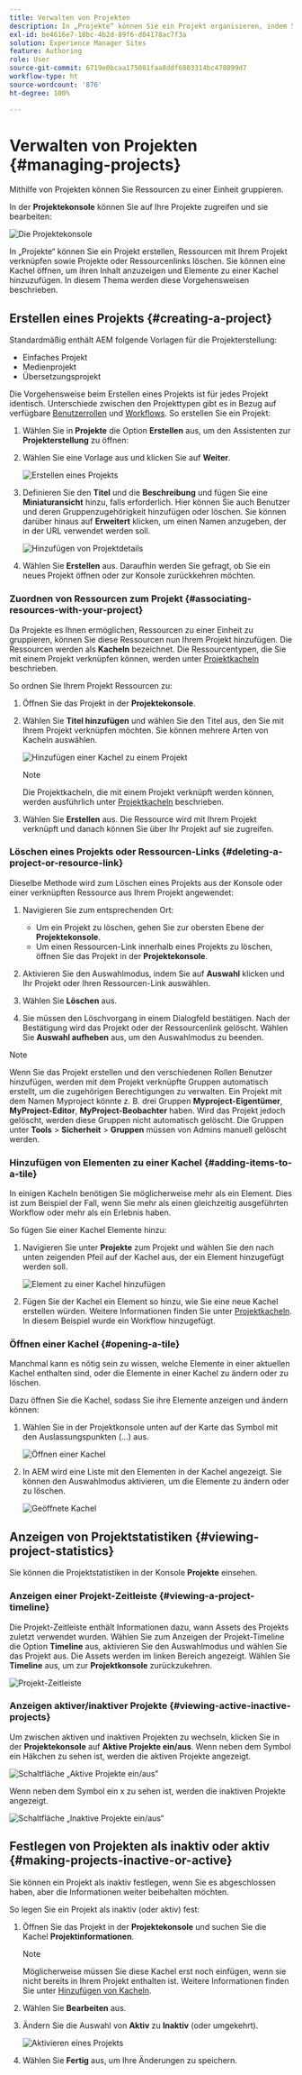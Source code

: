 ```yaml
---
title: Verwalten von Projekten
description: In „Projekte“ können Sie ein Projekt organisieren, indem Sie Ressourcen zu einer Einheit zusammenfassen. Der Zugriff und die Verwaltung erfolgen über die Projektekonsole.
exl-id: be4616e7-18bc-4b2d-89f6-d04178ac7f3a
solution: Experience Manager Sites
feature: Authoring
role: User
source-git-commit: 6719e0bcaa175081faa8ddf6803314bc478099d7
workflow-type: ht
source-wordcount: '876'
ht-degree: 100%

---
```


# Verwalten von Projekten {#managing-projects}

Mithilfe von Projekten können Sie Ressourcen zu einer Einheit gruppieren.

In der **Projektekonsole** können Sie auf Ihre Projekte zugreifen und sie bearbeiten:

![Die Projektekonsole](/help/sites-cloud/authoring/assets/projects-console.png)

In „Projekte“ können Sie ein Projekt erstellen, Ressourcen mit Ihrem Projekt verknüpfen sowie Projekte oder Ressourcenlinks löschen. Sie können eine Kachel öffnen, um ihren Inhalt anzuzeigen und Elemente zu einer Kachel hinzuzufügen. In diesem Thema werden diese Vorgehensweisen beschrieben.

## Erstellen eines Projekts {#creating-a-project}

Standardmäßig enthält AEM folgende Vorlagen für die Projekterstellung:

* Einfaches Projekt
* Medienprojekt
* Übersetzungsprojekt

<!-- Hiding product photoshoot via cqdoc-18072 as it is not available in Skyline.
* Product Photo Shoot Project 
-->

Die Vorgehensweise beim Erstellen eines Projekts ist für jedes Projekt identisch. Unterschiede zwischen den Projekttypen gibt es in Bezug auf verfügbare [Benutzerrollen](/help/sites-cloud/authoring/projects/overview.md) und [Workflows](/help/sites-cloud/authoring/projects/workflows.md).  So erstellen Sie ein Projekt:

1. Wählen Sie in **Projekte** die Option **Erstellen** aus, um den Assistenten zur **Projekterstellung** zu öffnen:
1. Wählen Sie eine Vorlage aus und klicken Sie auf **Weiter**.

   ![Erstellen eines Projekts](/help/sites-cloud/authoring/assets/projects-create.png)

1. Definieren Sie den **Titel** und die **Beschreibung** und fügen Sie eine **Miniaturansicht** hinzu, falls erforderlich. Hier können Sie auch Benutzer und deren Gruppenzugehörigkeit hinzufügen oder löschen. Sie können darüber hinaus auf **Erweitert** klicken, um einen Namen anzugeben, der in der URL verwendet werden soll.

   ![Hinzufügen von Projektdetails](/help/sites-cloud/authoring/assets/projects-add-team.png)

1. Wählen Sie **Erstellen** aus. Daraufhin werden Sie gefragt, ob Sie ein neues Projekt öffnen oder zur Konsole zurückkehren möchten.

### Zuordnen von Ressourcen zum Projekt {#associating-resources-with-your-project}

Da Projekte es Ihnen ermöglichen, Ressourcen zu einer Einheit zu gruppieren, können Sie diese Ressourcen nun Ihrem Projekt hinzufügen. Die Ressourcen werden als **Kacheln** bezeichnet. Die Ressourcentypen, die Sie mit einem Projekt verknüpfen können, werden unter [Projektkacheln](/help/sites-cloud/authoring/projects/overview.md#project-tiles) beschrieben.

So ordnen Sie Ihrem Projekt Ressourcen zu:

1. Öffnen Sie das Projekt in der **Projektekonsole**.
1. Wählen Sie **Titel hinzufügen** und wählen Sie den Titel aus, den Sie mit Ihrem Projekt verknüpfen möchten. Sie können mehrere Arten von Kacheln auswählen.

   ![Hinzufügen einer Kachel zu einem Projekt](/help/sites-cloud/authoring/assets/projects-add-tile.png)

   >[!NOTE]
   >
   >Die Projektkacheln, die mit einem Projekt verknüpft werden können, werden ausführlich unter [Projektkacheln](/help/sites-cloud/authoring/projects/overview.md#project-tiles) beschrieben.

1. Wählen Sie **Erstellen** aus. Die Ressource wird mit Ihrem Projekt verknüpft und danach können Sie über Ihr Projekt auf sie zugreifen.

### Löschen eines Projekts oder Ressourcen-Links {#deleting-a-project-or-resource-link}

Dieselbe Methode wird zum Löschen eines Projekts aus der Konsole oder einer verknüpften Ressource aus Ihrem Projekt angewendet:

1. Navigieren Sie zum entsprechenden Ort:

   * Um ein Projekt zu löschen, gehen Sie zur obersten Ebene der **Projektekonsole**.
   * Um einen Ressourcen-Link innerhalb eines Projekts zu löschen, öffnen Sie das Projekt in der **Projektekonsole**.

1. Aktivieren Sie den Auswahlmodus, indem Sie auf **Auswahl** klicken und Ihr Projekt oder Ihren Ressourcen-Link auswählen.
1. Wählen Sie **Löschen** aus.

1. Sie müssen den Löschvorgang in einem Dialogfeld bestätigen. Nach der Bestätigung wird das Projekt oder der Ressourcenlink gelöscht. Wählen Sie **Auswahl aufheben** aus, um den Auswahlmodus zu beenden.

>[!NOTE]
>
>Wenn Sie das Projekt erstellen und den verschiedenen Rollen Benutzer hinzufügen, werden mit dem Projekt verknüpfte Gruppen automatisch erstellt, um die zugehörigen Berechtigungen zu verwalten. Ein Projekt mit dem Namen Myproject könnte z. B. drei Gruppen **Myproject-Eigentümer**, **MyProject-Editor**, **MyProject-Beobachter** haben. Wird das Projekt jedoch gelöscht, werden diese Gruppen nicht automatisch gelöscht. Die Gruppen unter **Tools** > **Sicherheit** > **Gruppen** müssen von Admins manuell gelöscht werden.

### Hinzufügen von Elementen zu einer Kachel {#adding-items-to-a-tile}

In einigen Kacheln benötigen Sie möglicherweise mehr als ein Element. Dies ist zum Beispiel der Fall, wenn Sie mehr als einen gleichzeitig ausgeführten Workflow oder mehr als ein Erlebnis haben.

So fügen Sie einer Kachel Elemente hinzu:

1. Navigieren Sie unter **Projekte** zum Projekt und wählen Sie den nach unten zeigenden Pfeil auf der Kachel aus, der ein Element hinzugefügt werden soll.

   ![Element zu einer Kachel hinzufügen](/help/sites-cloud/authoring/assets/project-workflows.png)

1. Fügen Sie der Kachel ein Element so hinzu, wie Sie eine neue Kachel erstellen würden. Weitere Informationen finden Sie unter [Projektkacheln](/help/sites-cloud/authoring/projects/overview.md#project-tiles). In diesem Beispiel wurde ein Workflow hinzugefügt.

### Öffnen einer Kachel {#opening-a-tile}

Manchmal kann es nötig sein zu wissen, welche Elemente in einer aktuellen Kachel enthalten sind, oder die Elemente in einer Kachel zu ändern oder zu löschen.

Dazu öffnen Sie die Kachel, sodass Sie ihre Elemente anzeigen und ändern können:

1. Wählen Sie in der Projektkonsole unten auf der Karte das Symbol mit den Auslassungspunkten (…) aus.

   ![Öffnen einer Kachel](/help/sites-cloud/authoring/assets/project-links.png)

1. In AEM wird eine Liste mit den Elementen in der Kachel angezeigt. Sie können den Auswahlmodus aktivieren, um die Elemente zu ändern oder zu löschen.

   ![Geöffnete Kachel](/help/sites-cloud/authoring/assets/projects-add-link.png)

## Anzeigen von Projektstatistiken {#viewing-project-statistics}

Sie können die Projektstatistiken in der Konsole **Projekte** einsehen.

### Anzeigen einer Projekt-Zeitleiste {#viewing-a-project-timeline}

Die Projekt-Zeitleiste enthält Informationen dazu, wann Assets des Projekts zuletzt verwendet wurden. Wählen Sie zum Anzeigen der Projekt-Timeline die Option **Timeline** aus, aktivieren Sie den Auswahlmodus und wählen Sie das Projekt aus. Die Assets werden im linken Bereich angezeigt. Wählen Sie **Timeline** aus, um zur **Projektkonsole** zurückzukehren.

![Projekt-Zeitleiste](/help/sites-cloud/authoring/assets/projects-timeline.png)

### Anzeigen aktiver/inaktiver Projekte {#viewing-active-inactive-projects}

Um zwischen aktiven und inaktiven Projekten zu wechseln, klicken Sie in der **Projektekonsole** auf **Aktive Projekte ein/aus**. Wenn neben dem Symbol ein Häkchen zu sehen ist, werden die aktiven Projekte angezeigt.

![Schaltfläche „Aktive Projekte ein/aus“](/help/sites-cloud/authoring/assets/projects-active.png)

Wenn neben dem Symbol ein x zu sehen ist, werden die inaktiven Projekte angezeigt.

![Schaltfläche „Inaktive Projekte ein/aus“](/help/sites-cloud/authoring/assets/projects-inactive.png)

## Festlegen von Projekten als inaktiv oder aktiv {#making-projects-inactive-or-active}

Sie können ein Projekt als inaktiv festlegen, wenn Sie es abgeschlossen haben, aber die Informationen weiter beibehalten möchten.

So legen Sie ein Projekt als inaktiv (oder aktiv) fest:

1. Öffnen Sie das Projekt in der **Projektekonsole** und suchen Sie die Kachel **Projektinformationen**.

   >[!NOTE]
   >
   >Möglicherweise müssen Sie diese Kachel erst noch einfügen, wenn sie nicht bereits in Ihrem Projekt enthalten ist. Weitere Informationen finden Sie unter [Hinzufügen von Kacheln](#adding-items-to-a-tile).

1. Wählen Sie **Bearbeiten** aus.
1. Ändern Sie die Auswahl von **Aktiv** zu **Inaktiv** (oder umgekehrt).

   ![Aktivieren eines Projekts](/help/sites-cloud/authoring/assets/projects-add-team.png)

1. Wählen Sie **Fertig** aus, um Ihre Änderungen zu speichern.
